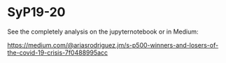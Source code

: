 # SyP19-20

See the completely analysis on the jupyternotebook or in Medium:

https://medium.com/@ariasrodriguez.jm/s-p500-winners-and-losers-of-the-covid-19-crisis-7f0488995acc
